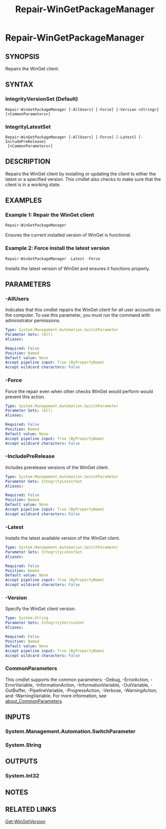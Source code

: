 ﻿---
external help file: Microsoft.WinGet.Client.Cmdlets.dll-Help.xml
Module Name: Microsoft.WinGet.Client
ms.date: 08/01/2024
online version:
schema: 2.0.0
title: Repair-WinGetPackageManager
---

# Repair-WinGetPackageManager

## SYNOPSIS
Repairs the WinGet client.

## SYNTAX

### IntegrityVersionSet (Default)

```
Repair-WinGetPackageManager [-AllUsers] [-Force] [-Version <String>] [<CommonParameters>]
```

### IntegrityLatestSet

```
Repair-WinGetPackageManager [-AllUsers] [-Force] [-Latest] [-IncludePreRelease]
 [<CommonParameters>]
```

## DESCRIPTION

Repairs the WinGet client by installing or updating the client to either the latest or a specified
version. This cmdlet also checks to make sure that the client is in a working state.

## EXAMPLES

### Example 1: Repair the WinGet client

```powershell
Repair-WinGetPackageManager
```

Ensures the current installed version of WinGet is functional.

### Example 2: Force install the latest version

```powershell
Repair-WinGetPackageManager -Latest -Force
```

Installs the latest version of WinGet and ensures it functions properly.

## PARAMETERS

### -AllUsers

Indicates that this cmdlet repairs the WinGet client for all user accounts on the computer. To use
this parameter, you must run the command with administrator permissions.

```yaml
Type: System.Management.Automation.SwitchParameter
Parameter Sets: (All)
Aliases:

Required: False
Position: Named
Default value: None
Accept pipeline input: True (ByPropertyName)
Accept wildcard characters: False
```

### -Force

Force the repair even when other checks WinGet would perform would prevent this action.

```yaml
Type: System.Management.Automation.SwitchParameter
Parameter Sets: (All)
Aliases:

Required: False
Position: Named
Default value: None
Accept pipeline input: True (ByPropertyName)
Accept wildcard characters: False
```

### -IncludePreRelease

Includes prerelease versions of the WinGet client.

```yaml
Type: System.Management.Automation.SwitchParameter
Parameter Sets: IntegrityLatestSet
Aliases:

Required: False
Position: Named
Default value: None
Accept pipeline input: True (ByPropertyName)
Accept wildcard characters: False
```

### -Latest

Installs the latest available version of the WinGet client.

```yaml
Type: System.Management.Automation.SwitchParameter
Parameter Sets: IntegrityLatestSet
Aliases:

Required: False
Position: Named
Default value: None
Accept pipeline input: True (ByPropertyName)
Accept wildcard characters: False
```

### -Version

Specify the WinGet client version.

```yaml
Type: System.String
Parameter Sets: IntegrityVersionSet
Aliases:

Required: False
Position: Named
Default value: None
Accept pipeline input: True (ByPropertyName)
Accept wildcard characters: False
```

### CommonParameters

This cmdlet supports the common parameters: -Debug, -ErrorAction, -ErrorVariable,
-InformationAction, -InformationVariable, -OutVariable, -OutBuffer, -PipelineVariable,
-ProgressAction, -Verbose, -WarningAction, and -WarningVariable. For more information, see
[about_CommonParameters](http://go.microsoft.com/fwlink/?LinkID=113216).

## INPUTS

### System.Management.Automation.SwitchParameter

### System.String

## OUTPUTS

### System.Int32

## NOTES

## RELATED LINKS

[Get-WinGetVersion](Get-WinGetVersion.md)
